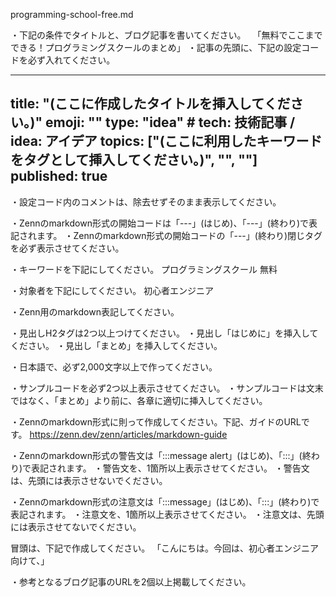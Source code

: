 programming-school-free.md

・下記の条件でタイトルと、ブログ記事を書いてください。
　「無料でここまでできる！プログラミングスクールのまとめ」
・記事の先頭に、下記の設定コードを必ず入れてください。

---
title: "(ここに作成したタイトルを挿入してください。)"
emoji: ""
type: "idea" # tech: 技術記事 / idea: アイデア
topics: ["(ここに利用したキーワードをタグとして挿入してください。)", "", ""]
published: true
---

・設定コード内のコメントは、除去せずそのまま表示してください。

・Zennのmarkdown形式の開始コードは「---」(はじめ)、「---」(終わり)で表記されます。
・Zennのmarkdown形式の開始コードの「---」(終わり)閉じタグを必ず表示させてください。


・キーワードを下記にしてください。
	プログラミングスクール 無料

・対象者を下記にしてください。
	初心者エンジニア

・Zenn用のmarkdown表記してください。

・見出しH2タグは2つ以上つけてください。
・見出し「はじめに」を挿入してください。
・見出し「まとめ」を挿入してください。

・日本語で、必ず2,000文字以上で作ってください。

・サンプルコードを必ず2つ以上表示させてください。
・サンプルコードは文末ではなく、「まとめ」より前に、各章に適切に挿入してください。

・Zennのmarkdown形式に則って作成してください。下記、ガイドのURLです。
https://zenn.dev/zenn/articles/markdown-guide

・Zennのmarkdown形式の警告文は「:::message alert」(はじめ)、「:::」(終わり)で表記されます。
・警告文を、1箇所以上表示させてください。
・警告文は、先頭には表示させないでください。

・Zennのmarkdown形式の注意文は「:::message」(はじめ)、「:::」(終わり)で表記されます。
・注意文を、1箇所以上表示させてください。
・注意文は、先頭には表示させてないでください。

冒頭は、下記で作成してください。
「こんにちは。今回は、初心者エンジニア向けて、」

・参考となるブログ記事のURLを2個以上掲載してください。
